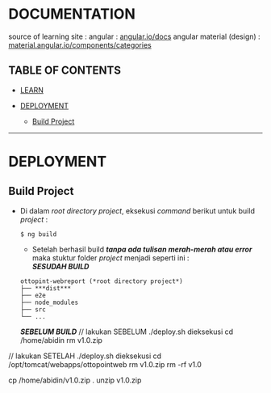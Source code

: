 # DOCUMENTATION
source of learning site :
angular : [angular.io/docs](https://angular.io/docs)
angular material (design) : [material.angular.io/components/categories](https://material.angular.io/components/categories)

**TABLE OF CONTENTS**
---
- [LEARN](#preperations) 
    
- [DEPLOYMENT](#deployment)
    - [Build Project](#build-project)
---
# DEPLOYMENT
## Build Project
- Di dalam *root directory project*, eksekusi *command* berikut untuk build *project* :
    ```shell
    $ ng build
    ```
    - Setelah berhasil build ***tanpa ada tulisan merah-merah atau error*** maka stuktur folder *project* menjadi seperti ini :<br>
    ***SESUDAH BUILD***
    ```shell
    ottopint-webreport (*root directory project*)
    ├── ***dist***
    ├── e2e
    ├── node_modules
    ├── src
    └── ...
    ```
    ***SEBELUM BUILD***
// lakukan SEBELUM ./deploy.sh dieksekusi
cd /home/abidin
rm v1.0.zip

// lakukan SETELAH ./deploy.sh dieksekusi
cd /opt/tomcat/webapps/ottopointweb
rm v1.0.zip
rm -rf v1.0

cp /home/abidin/v1.0.zip .
unzip v1.0.zip
